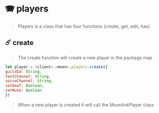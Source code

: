 # 🪗 players

> Players is a class that has four functions (create, get, edit, has)

## ☄️ create

> The create function will create a new player in the package map

```javascript
let player = <client>.<moon>.players.create({
guildId: String,
textChannel: String,
voiceChannel: String,
setDeaf: Boolean,
setMute: Boolean
})
```

> When a new player is created it will call the MoonlinkPlayer class
